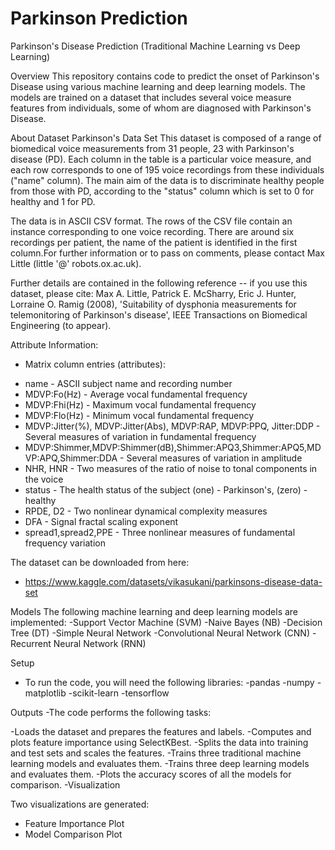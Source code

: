 # Parkinson Prediction
Parkinson's Disease Prediction (Traditional Machine Learning vs Deep Learning)


Overview
This repository contains code to predict the onset of Parkinson's Disease using various machine learning and deep learning models. The models are trained on a dataset that includes several voice measure features from individuals, some of whom are diagnosed with Parkinson's Disease.

About Dataset
Parkinson's Data Set
This dataset is composed of a range of biomedical voice measurements from 31 people, 23 with Parkinson's disease (PD). Each column in the table is a particular voice measure, and each row corresponds to one of 195 voice recordings from these individuals ("name" column). The main aim of the data is to discriminate healthy people from those with PD, according to the "status" column which is set to 0 for healthy and 1 for PD.

The data is in ASCII CSV format. The rows of the CSV file contain an instance corresponding to one voice recording. There are around six recordings per patient, the name of the patient is identified in the first column.For further information or to pass on comments, please contact Max Little (little '@' robots.ox.ac.uk).

Further details are contained in the following reference -- if you use this dataset, please cite:
Max A. Little, Patrick E. McSharry, Eric J. Hunter, Lorraine O. Ramig (2008), 'Suitability of dysphonia measurements for telemonitoring of Parkinson's disease', IEEE Transactions on Biomedical Engineering (to appear).

Attribute Information:
* Matrix column entries (attributes):
- name - ASCII subject name and recording number
- MDVP:Fo(Hz) - Average vocal fundamental frequency
- MDVP:Fhi(Hz) - Maximum vocal fundamental frequency
- MDVP:Flo(Hz) - Minimum vocal fundamental frequency
- MDVP:Jitter(%), MDVP:Jitter(Abs), MDVP:RAP, MDVP:PPQ, Jitter:DDP - Several measures of variation in fundamental frequency
- MDVP:Shimmer,MDVP:Shimmer(dB),Shimmer:APQ3,Shimmer:APQ5,MDVP:APQ,Shimmer:DDA - Several measures of variation in amplitude
- NHR, HNR - Two measures of the ratio of noise to tonal components in the voice
- status - The health status of the subject (one) - Parkinson's, (zero) - healthy
- RPDE, D2 - Two nonlinear dynamical complexity measures
- DFA - Signal fractal scaling exponent
- spread1,spread2,PPE - Three nonlinear measures of fundamental frequency variation

The dataset can be downloaded from here:
- https://www.kaggle.com/datasets/vikasukani/parkinsons-disease-data-set


Models
The following machine learning and deep learning models are implemented:
-Support Vector Machine (SVM)
-Naive Bayes (NB)
-Decision Tree (DT)
-Simple Neural Network
-Convolutional Neural Network (CNN)
-Recurrent Neural Network (RNN)


Setup
* To run the code, you will need the following libraries:
-pandas
-numpy
-matplotlib
-scikit-learn
-tensorflow



Outputs
-The code performs the following tasks:

-Loads the dataset and prepares the features and labels.
-Computes and plots feature importance using SelectKBest.
-Splits the data into training and test sets and scales the features.
-Trains three traditional machine learning models and evaluates them.
-Trains three deep learning models and evaluates them.
-Plots the accuracy scores of all the models for comparison.
-Visualization

Two visualizations are generated:
- Feature Importance Plot
- Model Comparison Plot
